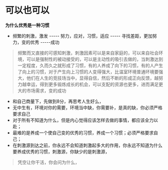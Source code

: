 # 可以也可以



**为什么优秀是一种习惯**

* 频繁的刺激，激发 ----- 努力，应对，习惯，适应 ----- 寻找差距，更加努力，变的优秀 -----成功

> 频繁而又直接的可感知刺激，刺激因素可以是来自家庭的，可以来自社会环境，可以是强制性的被动接受的，可以是主动性的吸引去做的，当刺激达到一定程度，久而久之就形成了习惯，有的人养成了向下的习惯，有的人产生了向上的习惯，对于产生向上习惯的人变得强大，比温室环境普通环境要强大，他们在人生的竞技场当中，显得自信，然后不断的形成正向反馈，越努力越幸运，得到更多锻炼成长的机会，可以支配的资源也更多，进而满足更大的市场需求，变的成功

* 和自己商量下，先做到8分，再思考人生好么，
* 无中生有，环境对你的需要，环境当中缺，你需要补，是真的缺，你必须严格要求自己
* 对于所有不知道为什么，但是内心觉得应该怎样去做的事情，都应该全力以赴；
* 最难的是养成一个使自己变的优秀的习惯，养成一个习惯；必须严格要求自己；
* 在刺激源到达之前，你永远不会知道刺激起多大的作用，你永远不知道为什么要养成优秀的习惯，刺激源，你缺少的是刺激源，

> 凭空让你干活，你会问为什么，

